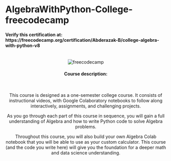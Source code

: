 # AlgebraWithPython-College-freecodecamp

<h4> <b>Verify this certification at: </b> https://freecodecamp.org/certification/Abderazak-B/college-algebra-with-python-v8 </h4> <br>
<center> <img src="https://i.imgur.com/Y0ynFNe.jpeg" alt="freecodecamp"> </<center><br>
<h4>Course description: </h4> <br>

This course is designed as a one-semester college course. It consists of instructional videos, with Google Colaboratory notebooks to follow along interactively, assignments, and challenging projects.

As you go through each part of this course in sequence, you will gain a full understanding of Algebra and how to write Python code to solve Algebra problems.

Throughout this course, you will also build your own Algebra Colab notebook that you will be able to use as your custom calculator. This course (and the code you write here) will give you the foundation for a deeper math and data science understanding.

